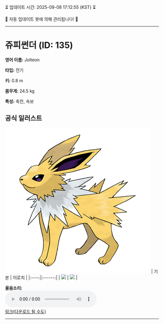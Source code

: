 
⏳ 업데이트 시간: 2025-09-08 17:12:55 (KST) ⏳

🤖 자동 업데이트 봇에 의해 관리됩니다! 🤖

---

# 쥬피썬더 (ID: 135)
**영어 이름:** Jolteon

**타입:** 전기

**키:** 0.8 m

**몸무게:** 24.5 kg

**특성:** 축전, 속보

## 공식 일러스트
![](https://raw.githubusercontent.com/PokeAPI/sprites/master/sprites/pokemon/other/official-artwork/135.png)
| 기본 | 이로치 |
|:----:|:------:|
| <img src="http://play.pokemonshowdown.com/sprites/ani/jolteon.gif" width="200"> | <img src="http://play.pokemonshowdown.com/sprites/ani-shiny/jolteon.gif" width="200"> |

**울음소리:**<br><audio controls src="https://raw.githubusercontent.com/PokeAPI/cries/main/cries/pokemon/latest/135.ogg"></audio><br> [링크(다운로드 될 수도)](https://raw.githubusercontent.com/PokeAPI/cries/main/cries/pokemon/latest/135.ogg)


---
